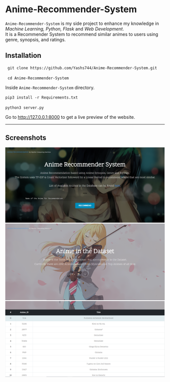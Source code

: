# Anime-Recommender-System
`Anime-Recommender-System` is my side project to enhance my knowledge in <i>Machine Learning, Python, Flask</i> and <i>Web Development</i>. <br>
It is a Recommender System to recommend similar animes to users using genre, synopsis, and ratings.

## Installation

```shell
 git clone https://github.com/Yashs744/Anime-Recommender-System.git
 
 cd Anime-Recommender-System
```

Inside `Anime-Recommender-System` directory.
```shell
pip3 install -r Requirements.txt

python3 server.py
```

Go to http://127.0.0.1:8000 to get a live preview of the website.

---

## Screenshots
![Main Screen](./screenshots/Main1.PNG)
![Main Screen2](./screenshots/Main2.PNG)
![Main Screen3](./screenshots/Main3.PNG)

